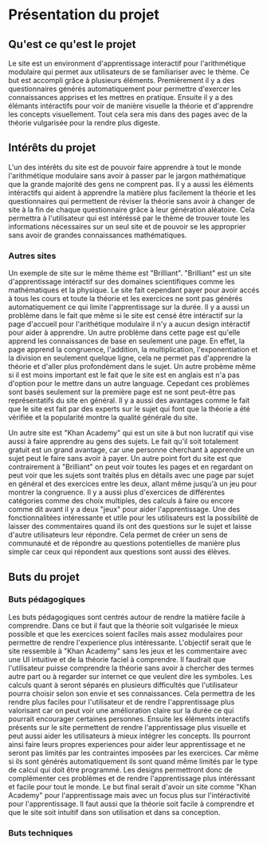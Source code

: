 # Présentation du projet 

## Qu'est ce qu'est le projet
Le site est un environment d'apprentissage interactif pour l'arithmétique modulaire qui permet aux utilisateurs de se familiariser avec le thème. Ce but est accompli grâce à plusieurs éléments. Premièrement il y a des questionnaires générés automatiquement pour permettre d'exercer les connaissances apprises et les mettres en pratique. Ensuite il y a des élémants intéractifs pour voir de manière visuelle la théorie et d'apprendre les concepts visuellement. Tout cela sera mis dans des pages avec de la théorie vulgarisée pour la rendre plus digeste.
## Intérêts du projet
L'un des intérêts du site est de pouvoir faire apprendre à tout le monde l'arithmétique modulaire sans avoir à passer par le jargon mathématique que la grande majorité des gens ne comprent pas. Il y a aussi les éléments intéractifs qui aident à apprendre la matière plus facilement la théorie et les questionnaires qui permettent de réviser la théorie sans avoir à changer de site à la fin de chaque questionnaire grâce à leur génération aléatoire. Cela permettra à l'utilisateur qui est intéréssé par le thème de trouver toute les informations nécessaires sur un seul site et de pouvoir se les approprier sans avoir de grandes connaissances mathématiques.
### Autres sites 
Un exemple de site sur le même thème est "Brilliant". "Brilliant" est un site d'apprentissage intéractif sur des domaines scientifiques comme les mathématiques et la physique. Le site fait cependant payer pour avoir accés à tous les cours et toute la théorie et les exercices ne sont pas générés automatiquement ce qui limite l'apprentissage sur la durée. Il y a aussi un problème dans le fait que même si le site est censé être intéractif sur la page d'accueil pour l'arithétique modulaire il n'y a aucun design intéractif pour aider à apprendre. Un autre problème dans cette page est qu'elle apprend les connaissances de base en seulement une page. En effet, la page apprend la congruence, l'addition, la multiplication, l'exponentiation et la division en seulement quelque ligne, cela ne permet pas d'apprendre la théorie et d'aller plus profondément dans le sujet. Un autre probème même si il est moins important est le fait que le site est en anglais est n'a pas d'option pour le mettre dans un autre language. Cepedant ces problèmes sont basés seulement sur la première page est ne sont peut-être pas représentatifs du site en général. Il y a aussi des avantages comme le fait que le site est fait par des experts sur le sujet qui font que la théorie a été vérifiée et la popularité montre la qualité générale du site.

Un autre site est "Khan Academy" qui est un site à but non lucratif qui vise aussi à faire apprendre au gens des sujets. Le fait qu'il soit totalement gratuit est un grand avantage, car une personne cherchant à apprendre un sujet peut le faire sans avoir à payer. Un autre point fort du site est que contrairement à "Brilliant" on peut voir toutes les pages et en regardant on peut voir que les sujets sont traités plus en détails avec une page par sujet en général et des exercices entre les deux, allant même jusqu'à un jeu pour montrer la congruence. Il y a aussi plus d'exercices de différentes catégories comme des choix multiples, des calculs à faire ou encore comme dit avant il y a deux "jeux" pour aider l'apprentissage. Une des fonctionnalitées intéressante et utile pour les utilisateurs est la possibilité de laisser des commentaires quand ils ont des questions sur le sujet et laisse 
d'autre utilisateurs leur répondre. Cela permet de créer un sens de communauté et de répondre au questions potentielles de manière plus simple car ceux qui répondent aux questions sont aussi des élèves.
## Buts du projet

### Buts pédagogiques
Les buts pédagogiques sont centrés autour de rendre la matière facile à comprendre. Dans ce but il faut que la théorie soit vulgarisée le mieux possible et que les exercices soient faciles mais assez modulaires pour permettre de rendre l'experience plus intéressante. L'objectif serait que le site ressemble à "Khan Academy" sans les jeux et les commentaire avec une UI intuitive et de la théorie faciel à comprendre. Il faudrait que l'utilisateur puisse comprendre la théorie sans avoir à chercher des termes autre part ou à regarder sur internet ce que veulent dire les symboles. Les calculs quant à seront séparés en plusieurs difficultés que l'utilisateur pourra choisir selon son envie et ses connaissances. Cela permettra de les rendre plus faciles pour l'utilisateur et de rendre l'apprentissage plus valorisant car on peut voir une amélioration claire sur la durée ce qui pourrait encourager certaines personnes. Ensuite les éléments interactifs présents sur le site permettent de rendre l'apprentissage plus visuelle et peut aussi aider les utilisateurs à mieux intégrer les concepts. Ils pourront ainsi faire leurs propres experiences pour aider leur apprentissage et ne seront pas limités par les contraintes imposées par les exercices. Car même si ils sont générés automatiquement ils sont quand même limités par le type de calcul qui doit être programmé. Les designs permettront donc de complémenter ces problèmes et de rendre l'apprentissage plus intéréssant et facile pour tout le monde.
Le but final serait d'avoir un site comme "Khan Academy" pour l'apprentissage mais avec un focus plus sur l'intéractivité pour l'apprentissage. Il faut aussi que la théorie soit facile à comprendre et que le site soit intuitif dans son utilisation et dans sa conception.
### Buts techniques


